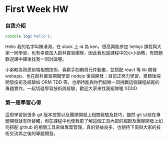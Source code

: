 # First Week HW

### 自我介紹

```js
console.log('Hello');
```

Hello 我的名字叫陳湧淵，在 slack 上 id 為 ken，很高興能參加 hellojs 課程與大家一同學習，也有幸能加入創科實習團隊，因此我也是課程中的小小助教，有問題歡迎課中課後找我一同討論喔。
  
小弟較為熟悉前端相關技術，喜歡手刻網頁元件動畫，並搭配 react 等 lib 開發 webapp，也在創科實習期間學習 nodejs 後端開發；目前正努力學習，累積後端開發技術及經驗如 ORM TDD 等，也期待能與你們組隊一同挑戰這個課程結尾的專題實作，一起切磋學習技術與經驗，歡迎大家來找我組隊喔 XDDD

### 第一周學習心得

這周學習到很多 git 版本控管以及團隊開發上相關經驗及技巧，雖然 git 以前在專題開發就有所接觸，但在課程中也使我更了解這個工具內部的細節及團隊開發上如何搭配 github 的相關工具來做專案管理，真的受益良多，也期待下周與大家的技術交流與之後的專題開發。
